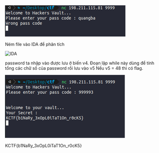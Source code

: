 ![question](ques.png)

Ném file vào IDA để phân tích

![IDA](IDA.png)

password ta nhập vào được lưu ở biến v4. Đoạn lặp while này dùng để tính tổng các chữ số của password rồi lưu vào v5
Nếu v5 = 48 thì có flag.

![flag](script.png)

KCTF{b1NaRy_3xOpL0iTaT1On_r0cK5}

